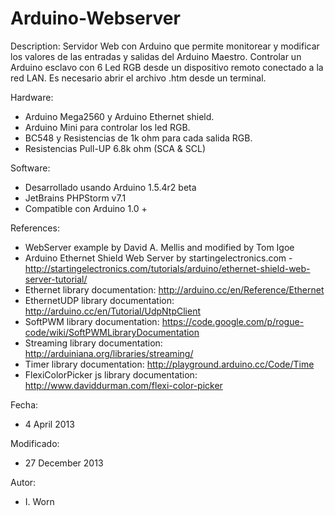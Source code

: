 Arduino-Webserver
=================

Description:
Servidor Web con Arduino que permite monitorear y modificar los valores de las entradas y salidas del Arduino Maestro. Controlar un Arduino esclavo con 6 Led RGB desde un dispositivo remoto conectado a la red LAN.
Es necesario abrir el archivo .htm desde un terminal.

Hardware:
- Arduino Mega2560 y Arduino Ethernet shield.
- Arduino Mini para controlar los led RGB.
- BC548 y Resistencias de 1k ohm para cada salida RGB.
- Resistencias Pull-UP 6.8k ohm (SCA & SCL)

Software:
- Desarrollado usando Arduino 1.5.4r2 beta
- JetBrains PHPStorm v7.1
- Compatible con Arduino 1.0 +

References:
- WebServer example by David A. Mellis and modified by Tom Igoe
- Arduino Ethernet Shield Web Server by startingelectronics.com - http://startingelectronics.com/tutorials/arduino/ethernet-shield-web-server-tutorial/
- Ethernet library documentation: http://arduino.cc/en/Reference/Ethernet
- EthernetUDP library documentation: http://arduino.cc/en/Tutorial/UdpNtpClient
- SoftPWM library documentation: https://code.google.com/p/rogue-code/wiki/SoftPWMLibraryDocumentation
- Streaming library documentation: http://arduiniana.org/libraries/streaming/
- Timer library documentation: http://playground.arduino.cc/Code/Time
- FlexiColorPicker js library documentation: http://www.daviddurman.com/flexi-color-picker

Fecha:
- 4 April 2013

Modificado:
- 27 December 2013

Autor:
- I. Worn
